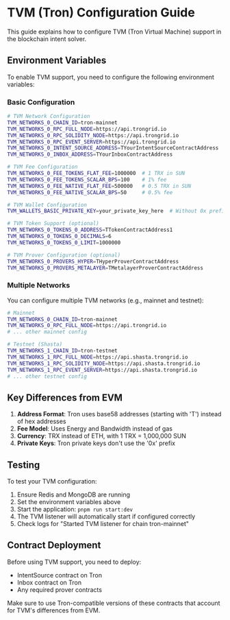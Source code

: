 # TVM (Tron) Configuration Guide

This guide explains how to configure TVM (Tron Virtual Machine) support in the blockchain intent solver.

## Environment Variables

To enable TVM support, you need to configure the following environment variables:

### Basic Configuration

```bash
# TVM Network Configuration
TVM_NETWORKS_0_CHAIN_ID=tron-mainnet
TVM_NETWORKS_0_RPC_FULL_NODE=https://api.trongrid.io
TVM_NETWORKS_0_RPC_SOLIDITY_NODE=https://api.trongrid.io
TVM_NETWORKS_0_RPC_EVENT_SERVER=https://api.trongrid.io
TVM_NETWORKS_0_INTENT_SOURCE_ADDRESS=TYourIntentSourceContractAddress
TVM_NETWORKS_0_INBOX_ADDRESS=TYourInboxContractAddress

# TVM Fee Configuration
TVM_NETWORKS_0_FEE_TOKENS_FLAT_FEE=1000000  # 1 TRX in SUN
TVM_NETWORKS_0_FEE_TOKENS_SCALAR_BPS=100    # 1% fee
TVM_NETWORKS_0_FEE_NATIVE_FLAT_FEE=500000   # 0.5 TRX in SUN
TVM_NETWORKS_0_FEE_NATIVE_SCALAR_BPS=50     # 0.5% fee

# TVM Wallet Configuration
TVM_WALLETS_BASIC_PRIVATE_KEY=your_private_key_here  # Without 0x prefix

# TVM Token Support (optional)
TVM_NETWORKS_0_TOKENS_0_ADDRESS=TTokenContractAddress1
TVM_NETWORKS_0_TOKENS_0_DECIMALS=6
TVM_NETWORKS_0_TOKENS_0_LIMIT=1000000

# TVM Prover Configuration (optional)
TVM_NETWORKS_0_PROVERS_HYPER=THyperProverContractAddress
TVM_NETWORKS_0_PROVERS_METALAYER=TMetalayerProverContractAddress
```

### Multiple Networks

You can configure multiple TVM networks (e.g., mainnet and testnet):

```bash
# Mainnet
TVM_NETWORKS_0_CHAIN_ID=tron-mainnet
TVM_NETWORKS_0_RPC_FULL_NODE=https://api.trongrid.io
# ... other mainnet config

# Testnet (Shasta)
TVM_NETWORKS_1_CHAIN_ID=tron-testnet
TVM_NETWORKS_1_RPC_FULL_NODE=https://api.shasta.trongrid.io
TVM_NETWORKS_1_RPC_SOLIDITY_NODE=https://api.shasta.trongrid.io
TVM_NETWORKS_1_RPC_EVENT_SERVER=https://api.shasta.trongrid.io
# ... other testnet config
```

## Key Differences from EVM

1. **Address Format**: Tron uses base58 addresses (starting with 'T') instead of hex addresses
2. **Fee Model**: Uses Energy and Bandwidth instead of gas
3. **Currency**: TRX instead of ETH, with 1 TRX = 1,000,000 SUN
4. **Private Keys**: Tron private keys don't use the '0x' prefix

## Testing

To test your TVM configuration:

1. Ensure Redis and MongoDB are running
2. Set the environment variables above
3. Start the application: `pnpm run start:dev`
4. The TVM listener will automatically start if configured correctly
5. Check logs for "Started TVM listener for chain tron-mainnet"

## Contract Deployment

Before using TVM support, you need to deploy:
- IntentSource contract on Tron
- Inbox contract on Tron
- Any required prover contracts

Make sure to use Tron-compatible versions of these contracts that account for TVM's differences from EVM.